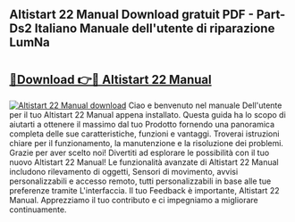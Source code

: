 ## Altistart 22 Manual Download gratuit PDF - Part-Ds2 Italiano Manuale dell'utente di riparazione LumNa

# <h2><a href="http://dfbny79.blite.top/?on=Altistart+22+Manual">🔗Download 👉🔴 Altistart 22 Manual</a></h2>

[![Altistart 22 Manual download](https://i.imgur.com/lujVjoI.png)](http://dfbny79.blite.top/?on=Altistart+22+Manual)
Ciao e benvenuto nel manuale Dell'utente per il tuo Altistart 22 Manual appena installato. Questa guida ha lo scopo di aiutarti a ottenere il massimo dal tuo Prodotto fornendo una panoramica completa delle sue caratteristiche, funzioni e vantaggi. Troverai istruzioni chiare per il funzionamento, la manutenzione e la risoluzione dei problemi. Grazie per aver scelto noi! Divertiti ad esplorare le possibilità con il tuo nuovo Altistart 22 Manual! Le funzionalità avanzate di Altistart 22 Manual includono rilevamento di oggetti, Sensori di movimento, avvisi personalizzabili e accesso remoto, tutti personalizzabili in base alle tue preferenze tramite L'interfaccia. Il tuo Feedback è importante, Altistart 22 Manual. Apprezziamo il tuo contributo e ci impegniamo a migliorare continuamente.
